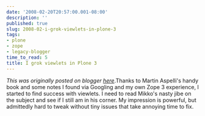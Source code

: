 ```yaml
---
date: '2008-02-20T20:57:00.001-08:00'
description: ''
published: true
slug: 2008-02-i-grok-viewlets-in-plone-3
tags:
- plone
- zope
- legacy-blogger
time_to_read: 5
title: I grok viewlets in Plone 3
---
```


*This was originally posted on blogger [here](https://pydanny.blogspot.com/2008/02/i-grok-viewlets-in-plone-3.html)*.Thanks to Martin Aspelli's handy book and some notes I found via Googling and my own Zope 3 experience, I started to find success with viewlets.  I need to read Mikko's nasty jibe on the subject and see if I still am in his corner.  My impression is powerful, but admittedly hard to tweak without tiny issues that take annoying time to fix.